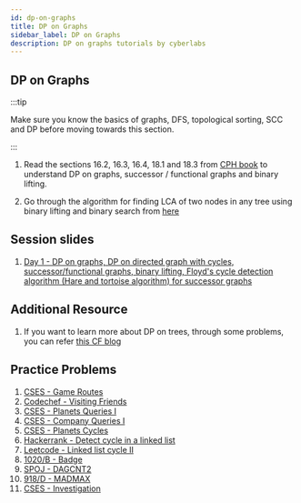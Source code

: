 ```yaml
---
id: dp-on-graphs
title: DP on Graphs
sidebar_label: DP on Graphs
description: DP on graphs tutorials by cyberlabs
---
```


## DP on Graphs

:::tip

Make sure you know the basics of graphs, DFS, topological sorting, SCC and DP before moving towards this section. 

:::

1. Read the sections 16.2, 16.3, 16.4, 18.1 and 18.3 from [CPH book](https://usaco.guide/CPH.pdf#page=161) to understand DP on graphs, successor / functional graphs and binary lifting.

2. Go through the algorithm for finding LCA of two nodes in any tree using binary lifting and binary search from [here](https://cp-algorithms.com/graph/lca_binary_lifting.html)

## Session slides

1. [Day 1 - DP on graphs, DP on directed graph with cycles, successor/functional graphs, binary lifting, Floyd's cycle detection algorithm (Hare and tortoise algorithm) for successor graphs](https://docs.google.com/document/d/14w8FzqCl4kgYeOVxFoWsO3VkLKTIiUo9nvMz6JCQmmM/edit#heading=h.vf6ljt10081x)

## Additional Resource

1. If you want to learn more about DP on trees, through some problems, you can refer [this CF blog](https://codeforces.com/blog/entry/20935) 

## Practice Problems

1. [CSES - Game Routes](https://cses.fi/problemset/task/1681)
2. [Codechef - Visiting Friends](https://www.codechef.com/problems/MCO16405)
3. [CSES - Planets Queries I](https://cses.fi/problemset/task/1750)
4. [CSES - Company Queries I](https://cses.fi/problemset/task/1687)
5. [CSES - Planets Cycles](https://cses.fi/problemset/task/1751)
6. [Hackerrank - Detect cycle in a linked list](https://www.hackerrank.com/challenges/detect-whether-a-linked-list-contains-a-cycle/problem)
7. [Leetcode - Linked list cycle II](https://leetcode.com/problems/linked-list-cycle-ii/)
8. [1020/B - Badge](https://codeforces.com/contest/1020/problem/B)
9. [SPOJ - DAGCNT2](https://www.spoj.com/problems/DAGCNT2/)
10. [918/D - MADMAX](https://codeforces.com/problemset/problem/918/D)
11. [CSES - Investigation](https://cses.fi/problemset/task/1202/)